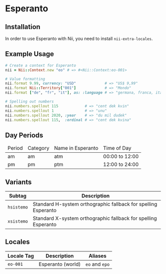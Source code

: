 <!-- This file has been generated. Source: languages/_template.md.erb -->

# Esperanto

## Installation

In order to use Esperanto with Nii, you need to install `nii-extra-locales`.

## Example Usage

``` ruby
# Create a context for Esperanto
nii = Nii::Context.new "eo" # => #<Nii::Context:eo-001>

# Value formatting
nii.format 9.99, currency: "USD"             # => "US$ 9,99"
nii.format Nii::Territory["001"]             # => "Mondo"
nii.format ["de", "fr", "it"], as: :language # => "germana, franca, itala"

# Spelling out numbers
nii.numbers.spellout 115            # => "cent dek kvin"
nii.numbers.spellout 1              # => "unu"
nii.numbers.spellout 2020, :year    # => "du mil dudek"
nii.numbers.spellout 115,  :ordinal # => "cent dek kvina"
```

## Day Periods


<table>
  <thead>
    <tr>
      <td>Period</td>
      <td>Category</td>
      <td>Name in Esperanto</td>
      <td>Time of Day</td>
    </tr>
  </thead>
  <tbody>
    <tr>
      <td>am</td>
      <td>am</td>
      <td>atm</td>
      <td>00:00 to 12:00</td>
    </tr>
    <tr>
      <td>pm</td>
      <td>pm</td>
      <td>ptm</td>
      <td>12:00 to 24:00</td>
    </tr>
  </tbody>
</table>


## Variants

<table>
  <thead>
    <tr>
      <th>Subtag</th>
      <th>Description</th>
    </tr>
  </thead>
  <tbody>
    <tr>
      <td><code>hsistemo</code></td>
      <td>Standard H-system orthographic fallback for spelling Esperanto</td>
    </tr>
    <tr>
      <td><code>xsistemo</code></td>
      <td>Standard X-system orthographic fallback for spelling Esperanto</td>
    </tr>
  </tbody>
</table>

## Locales

<table>
  <thead>
    <tr>
      <th>Locale Tag</th>
      <th>Description</th>
      <th>Aliases</th>
    </tr>
  </thead>
  <tbody>
    <tr>
      <td><code>eo-001</code></td>
      <td>Esperanto (world)</td>
      <td><code>eo</code> and <code>epo</code></td>
    </tr>
  </tbody>
</table>

